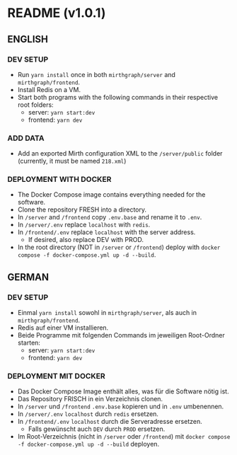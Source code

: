 # README (v1.0.1)

## ENGLISH

### DEV SETUP

- Run `yarn install` once in both `mirthgraph/server` and `mirthgraph/frontend`.
- Install Redis on a VM.
- Start both programs with the following commands in their respective root folders:
  - server: `yarn start:dev`
  - frontend: `yarn dev`

### ADD DATA

- Add an exported Mirth configuration XML to the `/server/public` folder (currently, it must be named `218.xml`)

### DEPLOYMENT WITH DOCKER

- The Docker Compose image contains everything needed for the software.
- Clone the repository FRESH into a directory.
- In `/server` and `/frontend` copy `.env.base` and rename it to `.env`.
- In `/server/.env` replace `localhost` with `redis`.
- In `/frontend/.env` replace `localhost` with the server address.
  - If desired, also replace DEV with PROD.
- In the root directory (NOT in `/server` or `/frontend`) deploy with `docker compose -f docker-compose.yml up -d --build`.



## GERMAN

### DEV SETUP

- Einmal `yarn install` sowohl in `mirthgraph/server`, als auch in `mirthgraph/frontend`.
- Redis auf einer VM installieren.
- Beide Programme mit folgenden Commands im jeweiligen Root-Ordner starten:
  - server: `yarn start:dev`
  - frontend: `yarn dev`

### DEPLOYMENT MIT DOCKER

- Das Docker Compose Image enthält alles, was für die Software nötig ist.
- Das Repository FRISCH in ein Verzeichnis clonen.
- In `/server` und `/frontend` `.env.base` kopieren und in `.env` umbenennen.
- In `/server/.env` `localhost` durch `redis` ersetzen.
- In `/frontend/.env` `localhost` durch die Serveradresse ersetzen.
  - Falls gewünscht auch `DEV` durch `PROD` ersetzen.
- Im Root-Verzeichnis (nicht in `/server` oder `/frontend`) mit `docker compose -f docker-compose.yml up -d --build` deployen.
